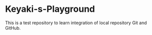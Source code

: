 # Keyaki-s-Playground
This is a test repository to learn integration of local repository Git and GitHub.
